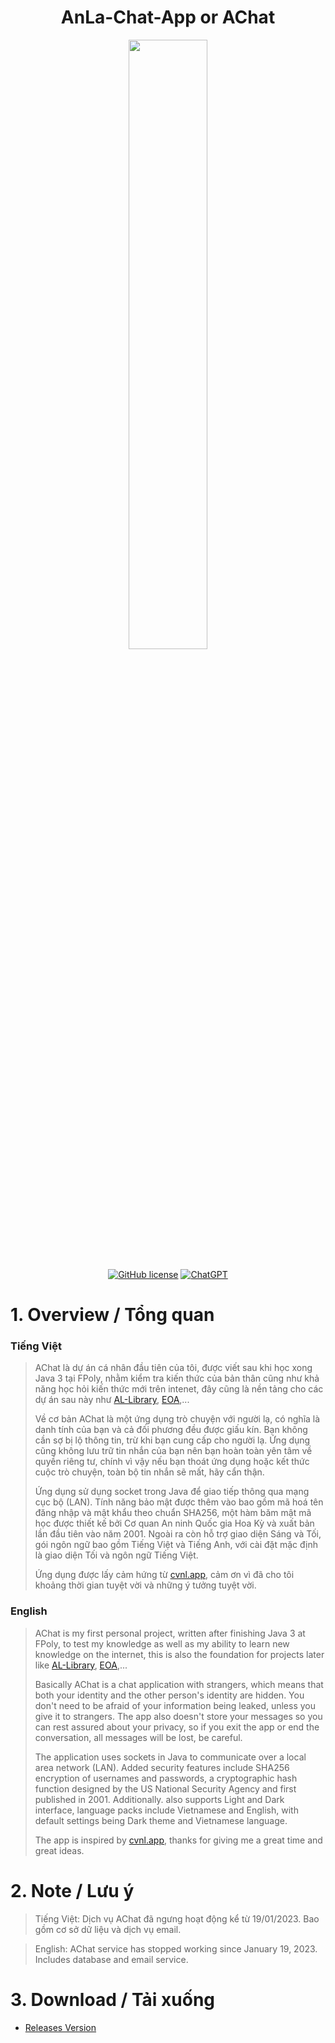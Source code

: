 <h1 align="center">AnLa-Chat-App or AChat</h1>
<p align="center">
  <img src="https://user-images.githubusercontent.com/90229487/212619385-e9045af7-c284-4839-a11f-a9ab3e5af3f4.png" width = "50%">
  <br><br>
  <a href="https://www.apache.org/licenses/LICENSE-2.0"><img src="https://img.shields.io/github/license/exadel-inc/CompreFace" alt="GitHub license"/></a>
  <a href="https://cloudinary.com/"><img src="https://img.shields.io/badge/Cloud-Cloudinary-blue" alt="ChatGPT"></a>
</p>


# 1. Overview / Tổng quan
### Tiếng Việt
> AChat là dự án cá nhân đầu tiên của tôi, được viết sau khi học xong Java 3 tại FPoly, nhằm kiểm tra kiến thức của bản thân cũng như khả năng học hỏi kiến thức mới trên intenet, đây cũng là nền tảng cho các dự án sau này như [AL-Library](https://github.com/AnLaVN/AL-Library), [EOA](https://github.com/AnLaVN/EOA),...
>
> Về cơ bản AChat là một ứng dụng trò chuyện với người lạ, có nghĩa là danh tính của bạn và cả đối phương đều được giấu kín. Bạn không cần sợ bị lộ thông tin, trừ khi bạn cung cấp cho người lạ. Ứng dụng cũng không lưu trữ tin nhắn của bạn nên bạn hoàn toàn yên tâm về quyền riêng tư, chính vì vậy nếu bạn thoát ứng dụng hoặc kết thức cuộc trò chuyện, toàn bộ tin nhắn sẽ mất, hãy cẩn thận.
>
> Ứng dụng sử dụng socket trong Java để giao tiếp thông qua mạng cục bộ (LAN). Tính năng bảo mật được thêm vào bao gồm mã hoá tên đăng nhập và mật khẩu theo chuẩn SHA256, một hàm băm mật mã học được thiết kế bởi Cơ quan An ninh Quốc gia Hoa Kỳ và xuất bản lần đầu tiên vào năm 2001. Ngoài ra còn hỗ trợ giao diện Sáng và Tối, gói ngôn ngữ bao gồm Tiếng Việt và Tiếng Anh, với cài đặt mặc định là giao diện Tối và ngôn ngữ Tiếng Việt.
>
> Ứng dụng được lấy cảm hứng từ [cvnl.app](cvnl.app), cảm ơn vì đã cho tôi khoảng thời gian tuyệt vời và những ý tưởng tuyệt vời.
> 
### English
> AChat is my first personal project, written after finishing Java 3 at FPoly, to test my knowledge as well as my ability to learn new knowledge on the internet, this is also the foundation for projects later like [AL-Library](https://github.com/AnLaVN/AL-Library), [EOA](https://github.com/AnLaVN/EOA),...
>
> Basically AChat is a chat application with strangers, which means that both your identity and the other person's identity are hidden. You don't need to be afraid of your information being leaked, unless you give it to strangers. The app also doesn't store your messages so you can rest assured about your privacy, so if you exit the app or end the conversation, all messages will be lost, be careful.
>
> The application uses sockets in Java to communicate over a local area network (LAN). Added security features include SHA256 encryption of usernames and passwords, a cryptographic hash function designed by the US National Security Agency and first published in 2001. Additionally. also supports Light and Dark interface, language packs include Vietnamese and English, with default settings being Dark theme and Vietnamese language.
>
> The app is inspired by [cvnl.app](cvnl.app), thanks for giving me a great time and great ideas.

# 2. Note / Lưu ý
> Tiếng Việt: Dịch vụ AChat đã ngưng hoạt động kể từ 19/01/2023. Bao gồm cơ sở dữ liệu và dịch vụ email.

> English: AChat service has stopped working since January 19, 2023. Includes database and email service.

# 3. Download / Tải xuống
* [Releases Version](https://github.com/AnLaVN/AChat/releases)
